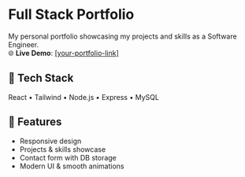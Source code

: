# Full Stack Portfolio

My personal portfolio showcasing my projects and skills as a Software Engineer.  
🌐 **Live Demo**: [[your-portfolio-link]](https://nitishb.me/)

## 🚀 Tech Stack
React • Tailwind • Node.js • Express • MySQL  

## 📱 Features
- Responsive design  
- Projects & skills showcase  
- Contact form with DB storage  
- Modern UI & smooth animations  
